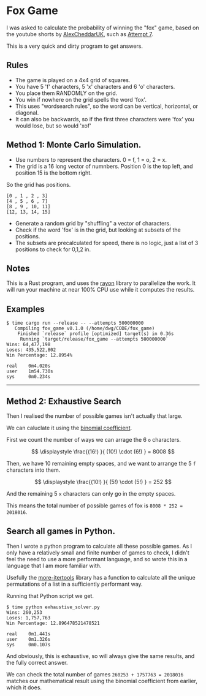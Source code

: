 # Fox Game

I was asked to calculate the probability of winning the "fox" game, based
on the youtube shorts by [AlexCheddarUK](https://www.youtube.com/@AlexCheddarUK), such as
[Attempt 7](https://www.youtube.com/shorts/5CARrKOvtFI).

This is a very quick and dirty program to get answers.

## Rules

- The game is played on a 4x4 grid of squares.
- You have 5 'f' characters, 5 'x' characters and 6 'o' characters.
- You place them RANDOMLY on the grid.
- You win if nowhere on the grid spells the word 'fox'.
- This uses "wordsearch rules", so the word can be vertical, horizontal, or diagonal.
- It can also be backwards, so if the first three characters were 'fox' you would lose, but so would 'xof'

## Method 1: Monte Carlo Simulation.

- Use numbers to represent the characters. 0 = f, 1 = o, 2 = x.
- The grid is a 16 long vector of numnbers. Position 0 is the top left, and position 15 is the bottom right.

So the grid has positions.

```
[0 , 1 , 2 , 3]
[4 , 5 , 6 , 7]
[8 , 9 , 10, 11]
[12, 13, 14, 15]
```

- Generate a random grid by "shuffling" a vector of characters.
- Check if the word 'fox' is in the grid, but looking at subsets of the positions.
- The subsets are precalculated for speed, there is no logic, just a list of 3 positions to check for 0,1,2 in.

## Notes

This is a Rust program, and uses the [rayon](https://github.com/rayon-rs/rayon) library to parallelize the work.
It will run your machine at near 100% CPU use while it computes the results.

## Examples

```shell
$ time cargo run --release -- --attempts 500000000
   Compiling fox_game v0.1.0 (/home/dwg/CODE/fox_game)
    Finished `release` profile [optimized] target(s) in 0.36s
     Running `target/release/fox_game --attempts 500000000`
Wins: 64,477,198
Loses: 435,522,802
Win Percentage: 12.8954%

real    0m4.020s
user    1m54.730s
sys     0m0.234s
```

----

## Method 2: Exhaustive Search

Then I realised the number of possible games isn't actually that large.

We can caluclate it using the [binomial coefficient](https://en.wikipedia.org/wiki/Binomial_coefficient).

First we count the number of ways we can arrage the 6 `o` characters.

$$ \displaystyle \frac{(16!) }{ (10!) \cdot (6!) } = 8008 $$

Then, we have 10 remaining empty spaces, and we want to arrange the 5 `f` characters into them.

$$ \displaystyle \frac{(10!) }{ (5!) \cdot (5!) } = 252 $$

And the remaining 5 `x` characters can only go in the empty spaces.

This means the total number of possible games of fox is `8008 * 252 = 2018016`.

## Search all games in Python.

Then I wrote a python program to calculate all these possible games. As I only have a relatively small and finite
number of games to check, I didn't feel the need to use a more performant language, and so wrote this in a language
that I am more familiar with.

Usefully the [more-itertools](https://more-itertools.readthedocs.io/en/stable/) library has a function to calculate
all the unique permutations of a list in a sufficiently performant way.

Running that Python script we get.

```shell
$ time python exhaustive_solver.py 
Wins: 260,253
Loses: 1,757,763
Win Percentage: 12.896478521478521

real    0m1.441s
user    0m1.326s
sys     0m0.107s
```

And obviously, this is exhaustive, so will always give the same results, and the fully correct answer.

We can check the total number of games `260253 + 1757763 = 2018016` matches our mathematical result
using the binomial coefficient from earlier, which it does.
